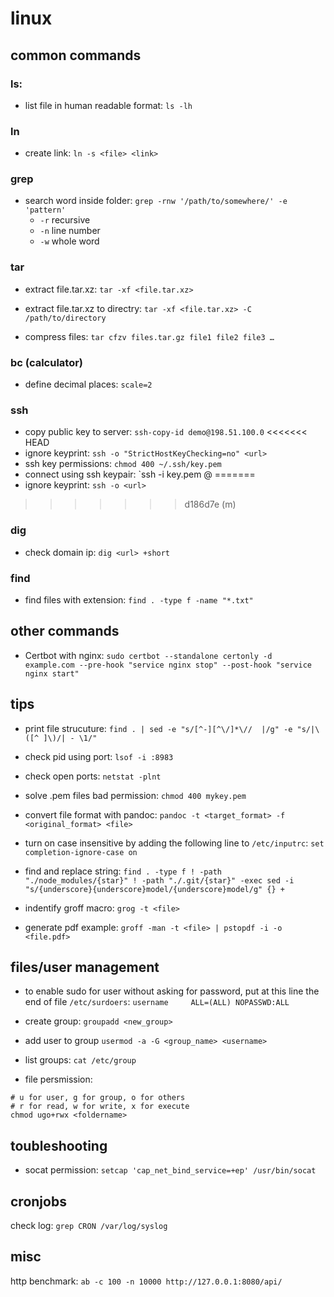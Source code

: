 # linux

## common commands

### ls:
*   list file in human readable format: `ls -lh`

### ln
*   create link: `ln -s <file> <link>`

### grep
* search word inside folder: `grep -rnw '/path/to/somewhere/' -e 'pattern'`
  * `-r` recursive
  * `-n` line number
  * `-w` whole word

### tar
* extract file.tar.xz: `tar -xf <file.tar.xz>`

* extract file.tar.xz to directry: `tar -xf <file.tar.xz> -C /path/to/directory`

* compress files: `tar cfzv files.tar.gz file1 file2 file3 …​`

### bc (calculator)
* define decimal places: `scale=2`

### ssh
* copy public key to server: `ssh-copy-id demo@198.51.100.0`
<<<<<<< HEAD
* ignore keyprint: `ssh -o "StrictHostKeyChecking=no" <url>`
* ssh key permissions: `chmod 400 ~/.ssh/key.pem`
* connect using ssh keypair: `ssh -i key.pem <user>@<hostname>
=======
* ignore keyprint: `ssh -o <url>`
>>>>>>> d186d7e (m)

### dig
*   check domain ip: `dig <url> +short`

### find
* find files with extension: `find . -type f -name "*.txt"`


## other commands
*   Certbot with nginx:
    `sudo certbot --standalone certonly -d example.com --pre-hook "service nginx stop" --post-hook "service nginx start"`

## tips
* print file strucuture: `find . | sed -e "s/[^-][^\/]*\//  |/g" -e "s/|\([^ ]\)/| - \1/"`
*   check pid using port: `lsof -i :8983`

*   check open ports: `netstat -plnt`

*   solve .pem files bad permission: `chmod 400 mykey.pem`

*   convert file format with pandoc:
    `pandoc -t <target_format> -f <original_format> <file>`

*   turn on case insensitive by adding the following line to
    `/etc/inputrc`: `set completion-ignore-case on`

*   find and replace string:
    `find . -type f ! -path "./node_modules/{star}" ! -path "./.git/{star}" -exec sed -i "s/{underscore}{underscore}model/{underscore}model/g" {} +`


*   indentify groff macro: `grog -t <file>`

*   generate pdf example:
    `groff -man -t <file> | pstopdf -i -o <file.pdf>`

## files/user management
* to enable sudo for user without asking for password, put at this line 
the end of file `/etc/surdoers`: `username     ALL=(ALL) NOPASSWD:ALL`

* create group: `groupadd <new_group>`

* add user to group `usermod -a -G <group_name> <username>`
* list groups: `cat /etc/group`
*   file persmission:

```
# u for user, g for group, o for others
# r for read, w for write, x for execute
chmod ugo+rwx <foldername>
```

## toubleshooting

* socat permission: `setcap 'cap_net_bind_service=+ep' /usr/bin/socat`

## cronjobs

check log: `grep CRON /var/log/syslog`

## misc

http benchmark: `ab -c 100 -n 10000 http://127.0.0.1:8080/api/`
